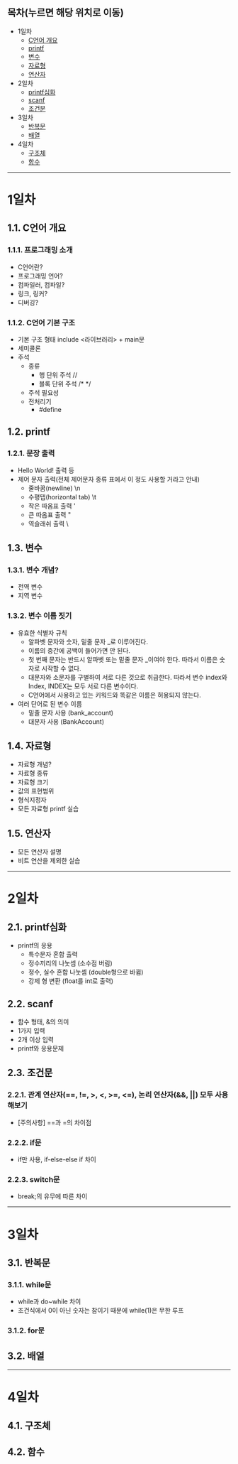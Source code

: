 ## 목차(누르면 해당 위치로 이동)
- 1일차
  - [C언어 개요](#11-c언어-개요)
  - [printf](#12-printf)
  - [변수](#13-변수)
  - [자료형](#14-자료형)
  - [연산자](#15-연산자)
- 2일차
  - [printf심화](#21-printf심화)
  - [scanf](#22-scanf)
  - [조건문](#23-조건문)
- 3일차
  - [반복문](#31-반복문)
  - [배열](#32-배열)
- 4일차
  - [구조체](#41-구조체)
  - [함수](#42-함수)
***

# 1일차
## 1.1. C언어 개요
### 1.1.1. 프로그래밍 소개
- C언어란?
- 프로그래밍 언어?
- 컴파일러, 컴파일?
- 링크, 링커?
- 디버깅?

### 1.1.2. C언어 기본 구조
- 기본 구조 형태 include <라이브러리> + main문
- 세미콜론
- 주석
  - 종류
    - 행 단위 주석 //
    - 블록 단위 주석 /*	*/
  - 주석 필요성
  - 전처리기
    - #define

## 1.2. printf 
### 1.2.1. 문장 출력
- Hello World! 출력 등
- 제어 문자 출력(전체 제어문자 종류 표에서 이 정도 사용할 거라고 안내)
  - 줄바꿈(newline) \n
  - 수평탭(horizontal tab) \t
  - 작은 따옴표 출력 \'
  - 큰 따옴표 출력 \"
  - 역슬래쉬 출력 \\

## 1.3. 변수
### 1.3.1. 변수 개념?
- 전역 변수
- 지역 변수
### 1.3.2. 변수 이름 짓기
- 유효한 식별자 규칙
  - 알파벳 문자와 숫자, 밑줄 문자 _로 이루어진다.
  - 이름의 중간에 공백이 들어가면 안 된다.
  - 첫 번째 문자는 반드시 알파벳 또는 밑줄 문자 _이여야 한다. 따라서 이름은 숫자로 시작할 수 없다.
  - 대문자와 소문자를 구별하여 서로 다른 것으로 취급한다. 따라서 변수 index와 Index, INDEX는 모두 서로 다른 변수이다.
  - C언어에서 사용하고 있는 키워드와 똑같은 이름은 허용되지 않는다.
- 여러 단어로 된 변수 이름
  - 밑줄 문자 사용 (bank_account)
  - 대문자 사용 (BankAccount)
## 1.4. 자료형
- 자료형 개념?
- 자료형 종류
- 자료형 크기
- 값의 표현범위
- 형식지정자
- 모든 자료형 printf 실습
## 1.5. 연산자
- 모든 연산자 설명
- 비트 연산을 제외한 실습
***
# 2일차
## 2.1. printf심화
- printf의 응용
  - 특수문자 혼합 출력
  - 정수끼리의 나눗셈 (소수점 버림)
  - 정수, 실수 혼합 나눗셈 (double형으로 바뀜)
  - 강제 형 변환 (float를 int로 출력)
## 2.2. scanf
- 함수 형태, &의 의미
- 1가지 입력
- 2개 이상 입력
- printf와 응용문제

## 2.3. 조건문
### 2.2.1. 관계 연산자(==, !=, >, <, >=, <=), 논리 연산자(&&, ||) 모두 사용해보기
- [주의사항] ==과 =의 차이점
### 2.2.2. if문
- if만 사용, if-else-else if 차이
### 2.2.3. switch문
- break;의 유무에 따른 차이
***
# 3일차
## 3.1. 반복문
### 3.1.1. while문
- while과 do~while 차이
- 조건식에서 0이 아닌 숫자는 참이기 때문에 while(1)은 무한 루프
### 3.1.2. for문
## 3.2. 배열
***
# 4일차
## 4.1. 구조체
## 4.2. 함수
